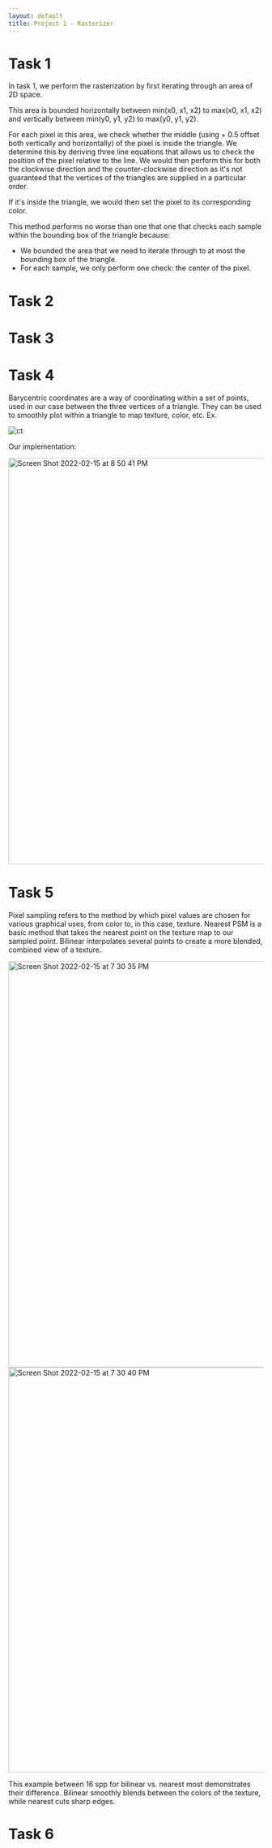 ```yaml
---
layout: default
title: Project 1 - Rasterizer
---
```


# Task 1

In task 1, we perform the rasterization by first iterating through an area of 2D space.

This area is bounded horizontally between min(x0, x1, x2) to max(x0, x1, x2) and vertically between min(y0, y1, y2) to max(y0, y1, y2).

For each pixel in this area, we check whether the middle (using + 0.5 offset both vertically and horizontally) of the pixel is inside the triangle. We determine this by deriving three line equations that allows us to check the position of the pixel relative to the line. We would then perform this for both the clockwise direction and the counter-clockwise direction as it's not guaranteed that the vertices of the triangles are supplied in a particular order.

If it's inside the triangle, we would then set the pixel to its corresponding color.

This method performs no worse than one that one that checks each sample within the bounding box of the triangle because:

- We bounded the area that we need to iterate through to at most the bounding box of the triangle.
- For each sample, we only perform one check: the center of the pixel.

# Task 2

# Task 3

# Task 4

Barycentric coordinates are a way of coordinating within a set of points, used in our case between the three vertices of a triangle. They can be used to smoothly plot within a triangle to map texture, color, etc.
Ex.

![ct](https://user-images.githubusercontent.com/12012798/154198080-0083fee1-ade0-4e4d-b1b0-7a1c8d3f7337.jpeg)

Our implementation:

<img width="801" alt="Screen Shot 2022-02-15 at 8 50 41 PM" src="https://user-images.githubusercontent.com/12012798/154198371-4f499dd7-ea91-49ee-9f2a-6d84f39579da.png">

# Task 5

Pixel sampling refers to the method by which pixel values are chosen for various graphical uses, from color to, in this case, texture. Nearest PSM is a basic method that takes the nearest point on the texture map to our sampled point. Bilinear interpolates several points to create a more blended, combined view of a texture.

<img width="801" alt="Screen Shot 2022-02-15 at 7 30 35 PM" src="https://user-images.githubusercontent.com/12012798/154191264-48157022-c0ea-4e22-9ddc-300f382ace5c.png">
<img width="799" alt="Screen Shot 2022-02-15 at 7 30 40 PM" src="https://user-images.githubusercontent.com/12012798/154191279-42b259b7-1fe8-4c1b-b8c6-f0c49b0da4ac.png">

This example between 16 spp for bilinear vs. nearest most demonstrates their difference. Bilinear smoothly blends between the colors of the texture, while nearest cuts sharp edges.

# Task 6
